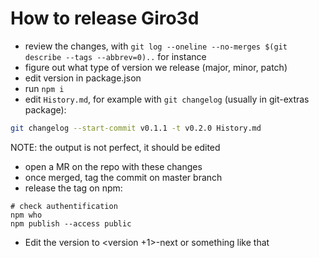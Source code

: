 # How to release Giro3d

- review the changes, with `git log --oneline --no-merges $(git describe --tags --abbrev=0)..` for instance
- figure out what type of version we release (major, minor, patch)
- edit version in package.json
- run `npm i`
- edit `History.md`, for example with `git changelog` (usually in git-extras package):
```bash
git changelog --start-commit v0.1.1 -t v0.2.0 History.md
```
  NOTE: the output is not perfect, it should be edited
- open a MR on the repo with these changes
- once merged, tag the commit on master branch
- release the tag on npm:
```
# check authentification
npm who
npm publish --access public
```
- Edit the version to <version +1>-next or something like that
